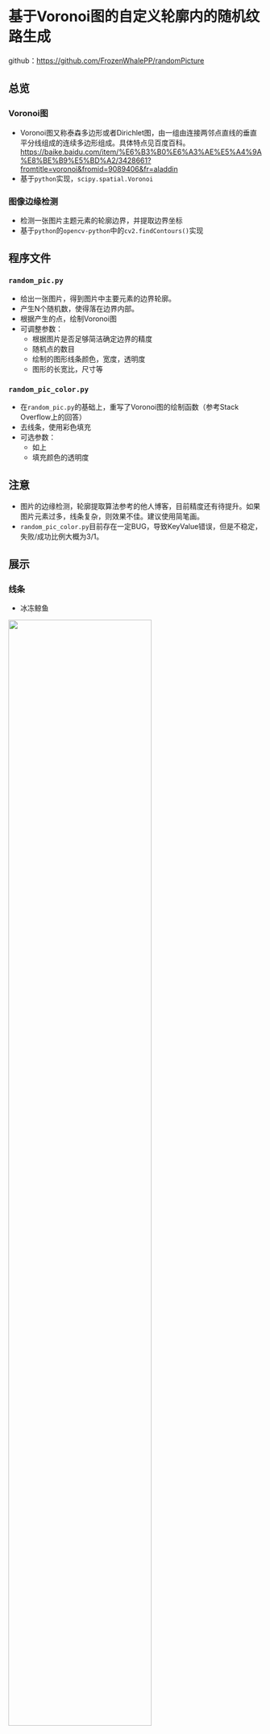 # 基于Voronoi图的自定义轮廓内的随机纹路生成

github：https://github.com/FrozenWhalePP/randomPicture

## 总览

### Voronoi图

- Voronoi图又称泰森多边形或者Dirichlet图，由一组由连接两邻点直线的垂直平分线组成的连续多边形组成。具体特点见百度百科。
  https://baike.baidu.com/item/%E6%B3%B0%E6%A3%AE%E5%A4%9A%E8%BE%B9%E5%BD%A2/3428661?fromtitle=voronoi&fromid=9089406&fr=aladdin
- 基于`python`实现，`scipy.spatial.Voronoi`

### 图像边缘检测

- 检测一张图片主题元素的轮廓边界，并提取边界坐标
- 基于`python`的`opencv-python`中的`cv2.findContours()`实现

## 程序文件

### `random_pic.py`

- 给出一张图片，得到图片中主要元素的边界轮廓。
- 产生N个随机数，使得落在边界内部。
- 根据产生的点，绘制Voronoi图
- 可调整参数：
  - 根据图片是否足够简洁确定边界的精度
  - 随机点的数目
  - 绘制的图形线条颜色，宽度，透明度
  - 图形的长宽比，尺寸等

### `random_pic_color.py`

- 在`random_pic.py`的基础上，重写了Voronoi图的绘制函数（参考Stack Overflow上的回答）
- 去线条，使用彩色填充
- 可选参数：
  - 如上
  - 填充颜色的透明度

## 注意

- 图片的边缘检测，轮廓提取算法参考的他人博客，目前精度还有待提升。如果图片元素过多，线条复杂，则效果不佳。建议使用简笔画。
- `random_pic_color.py`目前存在一定BUG，导致KeyValue错误，但是不稳定，失败/成功比例大概为3/1。

## 展示

### 线条

- 冰冻鲸鱼

<img src="https://frozenwhale.oss-cn-beijing.aliyuncs.com/img/voronoi鲸鱼.png" width=75%/>

- 运动鞋

<img src="https://frozenwhale.oss-cn-beijing.aliyuncs.com/img/voronoi运动鞋.png" width=75%/>

- 红色高跟鞋

  <img src="https://frozenwhale.oss-cn-beijing.aliyuncs.com/img/voronoi高跟鞋.png" width=75%/>

- 小王子中的蛇吞象

<img src="https://frozenwhale.oss-cn-beijing.aliyuncs.com/img/voronoi蛇吞象.png" width=75%/>

- 橘色的花瓶

<img src="https://frozenwhale.oss-cn-beijing.aliyuncs.com/img/voronoi花瓶.png" width=75%/>

- 冰冷的铁塔

<img src="https://frozenwhale.oss-cn-beijing.aliyuncs.com/img/voronoi艾菲尔铁塔.png"/>

- 迟到的圣诞树

<img src="https://frozenwhale.oss-cn-beijing.aliyuncs.com/img/voronoi圣诞树.png" width=75%/>

### 色块填充

- 运动鞋

<img src="https://frozenwhale.oss-cn-beijing.aliyuncs.com/img/color_运动鞋.png" width=75%/>

- 不一样的埃菲尔铁塔

<img src="https://frozenwhale.oss-cn-beijing.aliyuncs.com/img/color_艾菲尔铁塔.png" width=75%/>

- 奇怪的帽子

<img src="https://frozenwhale.oss-cn-beijing.aliyuncs.com/img/color_帽子.png" width=75%/>

- 彩色高跟鞋

<img src="https://frozenwhale.oss-cn-beijing.aliyuncs.com/img/color_鞋子.png" width=75%/>

- 彩色鲸鱼

<img src="https://frozenwhale.oss-cn-beijing.aliyuncs.com/img/color_whale.png" width=75%/>

- 丑丑的圣诞树

<img src="https://frozenwhale.oss-cn-beijing.aliyuncs.com/img/color_圣诞树.png" width=75%/>

### 改变随机点个数
- 鲸鱼

<img src="https://frozenwhale.oss-cn-beijing.aliyuncs.com/img/鲸鱼.jpg" width="75%"/>

- 稀疏裂纹圆

<img src="https://frozenwhale.oss-cn-beijing.aliyuncs.com/img/圆.jpg" width=75%/>

- 密圆

<img src="https://frozenwhale.oss-cn-beijing.aliyuncs.com/img/圆2.jpg.png" width=75%/>